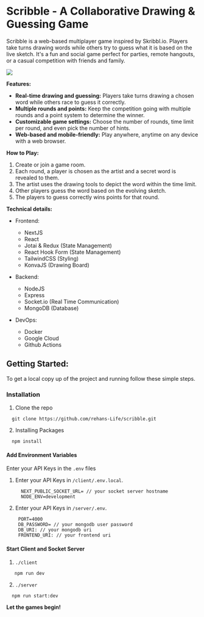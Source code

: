 # Scribble - A Collaborative Drawing & Guessing Game

Scribble is a web-based multiplayer game inspired by Skribbl.io. Players take turns drawing words while others try to guess what it is based on the live sketch. It's a fun and social game perfect for parties, remote hangouts, or a casual competition with friends and family.

<img src="https://firebasestorage.googleapis.com/v0/b/tesla-clone-a0f5d.appspot.com/o/readMe%2FScreenshot%202024-03-25%20090133.png?alt=media&token=95db4529-c320-4f6b-ad46-0df26aa0f042" />

**Features:**
- **Real-time drawing and guessing:** Players take turns drawing a chosen word while others race to guess it correctly.
- **Multiple rounds and points:** Keep the competition going with multiple rounds and a point system to determine the winner.
- **Customizable game settings:** Choose the number of rounds, time limit per round, and even pick the number of hints.
- **Web-based and mobile-friendly:** Play anywhere, anytime on any device with a web browser.

**How to Play:**

1. Create or join a game room.
2. Each round, a player is chosen as the artist and a secret word is revealed to them.
3. The artist uses the drawing tools to depict the word within the time limit.
4. Other players guess the word based on the evolving sketch.
5. The players to guess correctly wins points for that round.

**Technical details:**

- Frontend:
  - NextJS
  - React
  - Jotai & Redux (State Management)
  - React Hook Form (State Management)
  - TailwindCSS (Styling)
  - KonvaJS (Drawing Board)

- Backend:
  - NodeJS
  - Express
  - Socket.io (Real Time Communication)
  - MongoDB (Database)

- DevOps:
  - Docker
  - Google Cloud
  - Github Actions

## Getting Started:
To get a local copy up of the project and running follow these simple steps.

### Installation
  1. Clone the repo
  ```
    git clone https://github.com/rehans-Life/scribble.git
  ```

  2. Installing Packages
  ```
    npm install
  ```

#### Add Environment Variables
Enter your API Keys in the `.env` files

  1. Enter your API Keys in `/client/.env.local`.
     ```
       NEXT_PUBLIC_SOCKET_URL= // your socket server hostname
       NODE_ENV=development
     ```

  2. Enter your API Keys in `/server/.env`.
     ```
      PORT=4000
      DB_PASSWORD= // your mongodb user password
      DB_URI: // your mongodb uri
      FRONTEND_URI: // your frontend uri
     ```
#### Start Client and Socket Server

  1. `./client`
   ```
      npm run dev
   ```

  2. `./server`
   ```
     npm run start:dev
   ```
**Let the games begin!**
